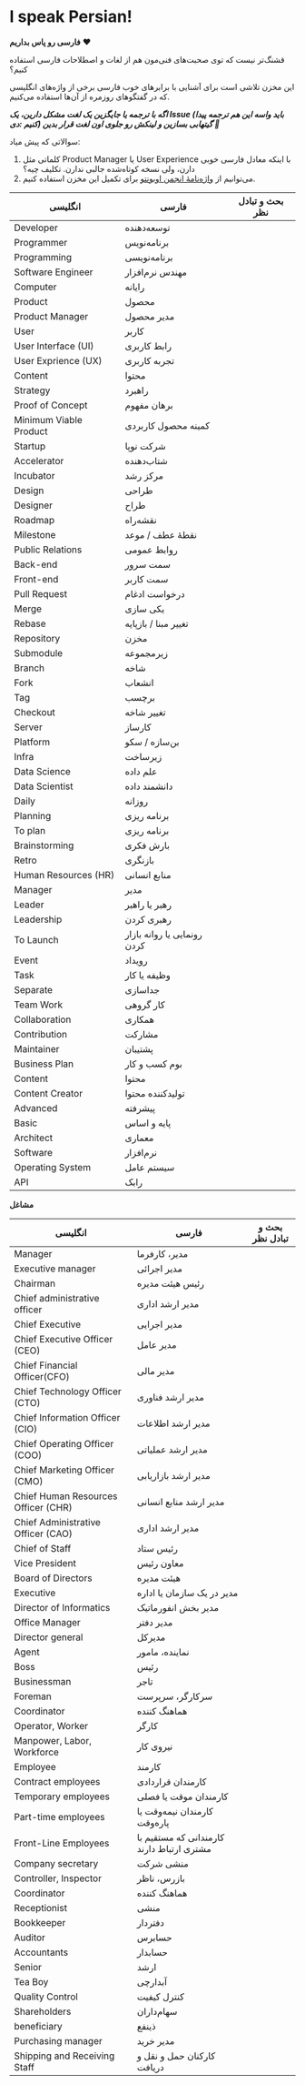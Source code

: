 # I speak Persian!
**فارسی رو پاس بداریم** ❤️

قشنگ‌تر نیست که توی صحبت‌های فنی‌مون هم از لغات و اصطلاحات فارسی استفاده کنیم؟

این مخزن تلاشی است برای آشنایی با برابرهای خوب فارسی برخی از واژه‌های انگلیسی که در گفتگوهای روزمره از آن‌ها استفاده می‌کنیم.

**_اگه با ترجمه یا جایگزین یک لغت مشکل دارین، یک Issue (باید واسه این هم ترجمه پیدا کنیم :دی) گیتهابی بسازین و لینکش رو جلوی اون لغت قرار بدین 🙏_**

سوالاتی که پیش میاد:

1. کلماتی مثل Product Manager یا User Experience با اینکه معادل فارسی خوبی دارن، ولی نسخه کوتاه‌شده جالبی ندارن. تکلیف چیه؟
2. می‌توانیم از [واژه‌نامهٔ انجمن اوبونتو](https://wiki.ubuntu-ir.org/wiki/%D9%88%D8%A7%DA%98%D9%87%E2%80%8C%D9%86%D8%A7%D9%85%D9%87%D9%94_%D8%A7%D9%86%D8%AC%D9%85%D9%86) برای تکمیل این مخزن استفاده کنیم.

| انگلیسی                | فارسی                       | بحث و تبادل نظر |
| ---------------------- | --------------------------- | --------------- |
| Developer              | توسعه‌دهنده                 |                 |
| Programmer             | برنامه‌نویس                 |                 |
| Programming            | برنامه‌نویسی                |                 |
| Software Engineer      | مهندس نرم‌افزار             |                 |
| Computer               | رایانه                      |                 |
| Product                | محصول                       |                 |
| Product Manager        | مدیر محصول                  |                 |
| User                   | کاربر                       |                 |
| User Interface (UI)    | رابط کاربری                 |                 |
| User Exprience (UX)    | تجربه کاربری                |                 |
| Content                | محتوا                       |                 |
| Strategy               | راهبرد                      |                 |
| Proof of Concept       | برهان مفهوم                 |                 |
| Minimum Viable Product | کمینه محصول کاربردی         |                 |
| Startup                | شرکت نوپا                   |                 |
| Accelerator            | شتاب‌دهنده                  |                 |
| Incubator              | مرکز رشد                    |                 |
| Design                 | طراحی                       |                 |
| Designer               | طراح                        |                 |
| Roadmap                | نقشه‌راه                    |                 |
| Milestone              | نقطهٔ عطف / موعد            |                 |
| Public Relations       | روابط عمومی                 |                 |
| Back-end               | سمت سرور                    |                 |
| Front-end              | سمت کاربر                   |                 |
| Pull Request           | درخواست ادغام               |                 |
| Merge                  | یکی سازی                    |                 |
| Rebase                 | تغییر مبنا / بازپایه        |                 |
| Repository             | مخزن                        |                 |
| Submodule              | زیرمجموعه                   |                 |
| Branch                 | شاخه                        |                 |
| Fork                   | انشعاب                      |                 |
| Tag                    | برچسب                       |                 |
| Checkout               | تغییر شاخه                  |                 |
| Server                 | کارساز                      |                 |
| Platform               | بن‌سازه / سکو               |                 |
| Infra                  | زیرساخت                     |                 |
| Data Science           | علم داده                    |                 |
| Data Scientist         | دانشمند داده                |                 |
| Daily                  | روزانه                      |                 |
| Planning               | برنامه ریزی                 |                 |
| To plan                | برنامه ریزی                 |                 |
| Brainstorming          | بارش فکری                   |                 |
| Retro                  | بازنگری                     |                 |
| Human Resources (HR)   | منابع انسانی                |                 |
| Manager                | مدیر                        |                 |
| Leader                 | رهبر یا راهبر               |                 |
| Leadership             | رهبری کردن                  |                 |
| To Launch              | رونمایی یا روانه بازار کردن |                 |
| Event                  | رویداد                      |                 |
| Task                   | وظیفه یا کار                |                 |
| Separate               | جداسازی                     |                 |
| Team Work              | کار گروهی                   |                 |
| Collaboration          | همکاری                      |                 |
| Contribution           | مشارکت                      |                 |
| Maintainer             | پشتیبان                     |                 |
| Business Plan          | بوم کسب و کار               |                 |
| Content                | محتوا                       |                 |
| Content Creator        | تولیدکننده محتوا            |                 |
| Advanced               | پیشرفته                     |                 |
| Basic                  | پایه و اساس                 |                 |
| Architect              | معماری                      |                 |
| Software               | نرم‌افزار                   |                 |
| Operating System       | سیستم عامل                  |                 |
| API                    | رابک                        |                 |


**مشاغل**

| انگلیسی                             | فارسی                                     | بحث و تبادل نظر |
|-------------------------------------|-------------------------------------------|-----------------|
| Manager                             | مدیر، کارفرما                             |                 |
| Executive manager                   | مدیر اجرائی                               |                 |
| Chairman                            | رئیس هیئت مدیره                           |                 |
| Chief administrative officer        | مدیر ارشد اداری                           |                 |
| Chief Executive                     | مدیر اجرایی                               |                 |
| Chief Executive Officer (CEO)       | مدیر عامل                                 |                 |
| Chief Financial Officer(CFO)        | مدیر مالی                                 |                 |
| Chief Technology Officer (CTO)      | مدیر ارشد فناوری                          |                 |
| Chief Information Officer (CIO)     | مدیر ارشد اطلاعات                         |                 |
| Chief Operating Officer (COO)       | مدیر ارشد عملیاتی                         |                 |
| Chief Marketing Officer (CMO)       | مدیر ارشد بازاریابی                       |                 |
| Chief Human Resources Officer (CHR) | مدیر ارشد منابع انسانی                    |                 |
| Chief Administrative Officer (CAO)  | مدیر ارشد اداری                           |                 |
| Chief of Staff                      | رئیس ستاد                                 |                 |
| Vice President                      | معاون رئیس                                |                 |
| Board of Directors                  | هیئت مدیره                                |                 |
| Executive                           | مدیر در یک سازمان یا اداره                |                 |
| Director of Informatics             | مدیر بخش انفورماتیک                       |                 |
| Office Manager                      | مدیر دفتر                                 |                 |
| Director general                    | مدیرکل                                    |                 |
| Agent                               | نماینده، مامور                            |                 |
| Boss                                | رئیس                                      |                 |
| Businessman                         | تاجر                                      |                 |
| Foreman                             | سرکارگر، سرپرست                           |                 |
| Coordinator                         | هماهنگ کننده                              |                 |
| Operator, Worker                    | کارگر                                     |                 |
| Manpower, Labor, Workforce          | نیروی کار                                 |                 |
| Employee                            | کارمند                                    |                 |
| Contract employees                  | کارمندان قراردادی                         |                 |
| Temporary employees                 | کارمندان موقت یا فصلی                     |                 |
| Part-time employees                 | کارمندان نیمه‌وقت یا پاره‌وقت             |                 |
| Front-Line Employees                | کارمندانی که مستقیم با مشتری ارتباط دارند |                 |
| Company secretary                   | منشی شرکت                                 |                 |
| Controller, Inspector               | بازرس، ناظر                               |                 |
| Coordinator                         | هماهنگ کننده                              |                 |
| Receptionist                        | منشی                                      |                 |
| Bookkeeper                          | دفتردار                                   |                 |
| Auditor                             | حسابرس                                    |                 |
| Accountants                         | حسابدار                                   |                 |
| Senior                              | ارشد                                      |                 |
| Tea Boy                             | آبدارچی                                   |                 |
| Quality Control                     | کنترل کیفیت                               |                 |
| Shareholders                        | سهام‌داران                                |                 |
| beneficiary                         | ذینفع                                     |                 |
| Purchasing manager                  | مدیر خرید                                 |                 |
| Shipping and Receiving Staff        | کارکنان حمل و نقل و دریافت                |                 |

